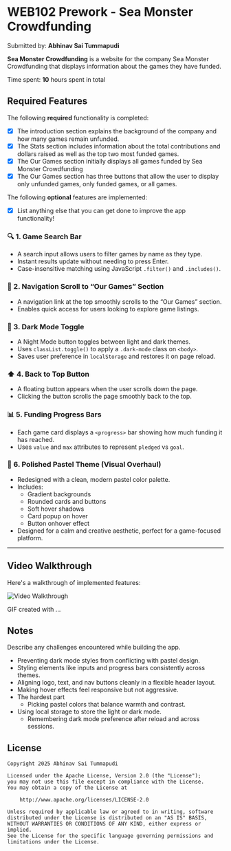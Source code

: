 # WEB102 Prework - Sea Monster Crowdfunding

Submitted by: **Abhinav Sai Tummapudi**

**Sea Monster Crowdfunding** is a website for the company Sea Monster Crowdfunding that displays information about the games they have funded.

Time spent: **10** hours spent in total

## Required Features

The following **required** functionality is completed:

* [x] The introduction section explains the background of the company and how many games remain unfunded.
* [x] The Stats section includes information about the total contributions and dollars raised as well as the top two most funded games.
* [x] The Our Games section initially displays all games funded by Sea Monster Crowdfunding
* [x] The Our Games section has three buttons that allow the user to display only unfunded games, only funded games, or all games.

The following **optional** features are implemented:

* [x] List anything else that you can get done to improve the app functionality!

### 🔍 1. Game Search Bar
- A search input allows users to filter games by name as they type.
- Instant results update without needing to press Enter.
- Case-insensitive matching using JavaScript `.filter()` and `.includes()`.

### 🎯 2. Navigation Scroll to “Our Games” Section
- A navigation link at the top smoothly scrolls to the “Our Games” section.
- Enables quick access for users looking to explore game listings.

### 🌙 3. Dark Mode Toggle
- A Night Mode button toggles between light and dark themes.
- Uses `classList.toggle()` to apply a `.dark-mode` class on `<body>`.
- Saves user preference in `localStorage` and restores it on page reload.

### ⬆️ 4. Back to Top Button
- A floating button appears when the user scrolls down the page.
- Clicking the button scrolls the page smoothly back to the top.

### 📊 5. Funding Progress Bars
- Each game card displays a `<progress>` bar showing how much funding it has reached.
- Uses `value` and `max` attributes to represent `pledged` vs `goal`.

### 🌈 6. Polished Pastel Theme (Visual Overhaul)
- Redesigned with a clean, modern pastel color palette.
- Includes:
  - Gradient backgrounds
  - Rounded cards and buttons
  - Soft hover shadows
  - Card popup on hover
  - Button onhover effect
- Designed for a calm and creative aesthetic, perfect for a game-focused platform.

---

## Video Walkthrough

Here's a walkthrough of implemented features:

<img src='http://i.imgur.com/link/to/your/gif/file.gif' title='Video Walkthrough' width='' alt='Video Walkthrough' />

<!-- Replace this with whatever GIF tool you used! -->
GIF created with ...  
<!-- Recommended tools:
[Kap](https://getkap.co/) for macOS
[ScreenToGif](https://www.screentogif.com/) for Windows
[peek](https://github.com/phw/peek) for Linux. -->

## Notes

Describe any challenges encountered while building the app.

- Preventing dark mode styles from conflicting with pastel design.
- Styling elements like inputs and progress bars consistently across themes.
- Aligning logo, text, and nav buttons cleanly in a flexible header layout.
- Making hover effects feel responsive but not aggressive.
- The hardest part
  - Picking pastel colors that balance warmth and contrast.
- Using local storage to store the light or dark mode.
  - Remembering dark mode preference after reload and across sessions.
## License

    Copyright 2025 Abhinav Sai Tummapudi

    Licensed under the Apache License, Version 2.0 (the "License");
    you may not use this file except in compliance with the License.
    You may obtain a copy of the License at

        http://www.apache.org/licenses/LICENSE-2.0

    Unless required by applicable law or agreed to in writing, software
    distributed under the License is distributed on an "AS IS" BASIS,
    WITHOUT WARRANTIES OR CONDITIONS OF ANY KIND, either express or implied.
    See the License for the specific language governing permissions and
    limitations under the License.
